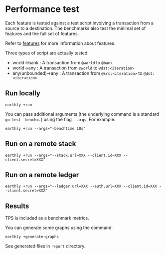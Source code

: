 # Performance test

Each feature is tested against a test script involving a transaction from a source to a destination.
The benchmarks also test the minimal set of features and the full set of features.

Refer to [features](../../CONTRIBUTING.md/#features) for more information about features.

Three types of script are actually tested:
* world->bank : A transaction from `@world` to `@bank`
* world->any : A transaction from `@world` to `@dst:<iteration>`
* any(unbounded)->any : A transaction from `@src:<iteration>` to `@dst:<iteration>`

## Run locally

```shell
earthly +run
```

You can pass additional arguments (the underlying command is a standard `go test -bench=.`) using the flag `--args`.
For example:
```shell
earthly +run --args="-benchtime 10s"
```

## Run on a remote stack

```shell
earthly +run --args="--stack.url=XXX --client.id=XXX --client.secret=XXX"
```

## Run on a remote ledger

```shell
earthly +run --args="--ledger.url=XXX --auth.url=XXX --client.id=XXX --client.secret=XXX"
```

## Results

TPS is included as a benchmark metrics.

You can generate some graphs using the command: 
```
earthly +generate-graphs
```

See generated files in `report` directory.